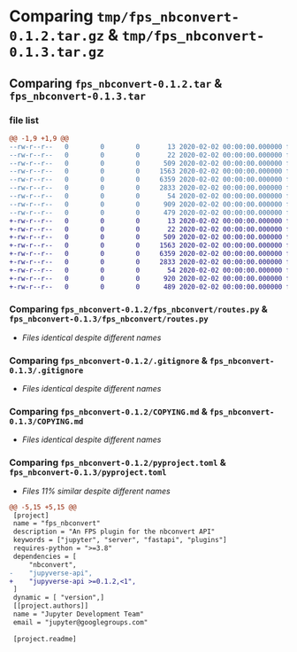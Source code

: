 # Comparing `tmp/fps_nbconvert-0.1.2.tar.gz` & `tmp/fps_nbconvert-0.1.3.tar.gz`

## Comparing `fps_nbconvert-0.1.2.tar` & `fps_nbconvert-0.1.3.tar`

### file list

```diff
@@ -1,9 +1,9 @@
--rw-r--r--   0        0        0       13 2020-02-02 00:00:00.000000 fps_nbconvert-0.1.2/MANIFEST.in
--rw-r--r--   0        0        0       22 2020-02-02 00:00:00.000000 fps_nbconvert-0.1.2/fps_nbconvert/__init__.py
--rw-r--r--   0        0        0      509 2020-02-02 00:00:00.000000 fps_nbconvert-0.1.2/fps_nbconvert/main.py
--rw-r--r--   0        0        0     1563 2020-02-02 00:00:00.000000 fps_nbconvert-0.1.2/fps_nbconvert/routes.py
--rw-r--r--   0        0        0     6359 2020-02-02 00:00:00.000000 fps_nbconvert-0.1.2/.gitignore
--rw-r--r--   0        0        0     2833 2020-02-02 00:00:00.000000 fps_nbconvert-0.1.2/COPYING.md
--rw-r--r--   0        0        0       54 2020-02-02 00:00:00.000000 fps_nbconvert-0.1.2/README.md
--rw-r--r--   0        0        0      909 2020-02-02 00:00:00.000000 fps_nbconvert-0.1.2/pyproject.toml
--rw-r--r--   0        0        0      479 2020-02-02 00:00:00.000000 fps_nbconvert-0.1.2/PKG-INFO
+-rw-r--r--   0        0        0       13 2020-02-02 00:00:00.000000 fps_nbconvert-0.1.3/MANIFEST.in
+-rw-r--r--   0        0        0       22 2020-02-02 00:00:00.000000 fps_nbconvert-0.1.3/fps_nbconvert/__init__.py
+-rw-r--r--   0        0        0      509 2020-02-02 00:00:00.000000 fps_nbconvert-0.1.3/fps_nbconvert/main.py
+-rw-r--r--   0        0        0     1563 2020-02-02 00:00:00.000000 fps_nbconvert-0.1.3/fps_nbconvert/routes.py
+-rw-r--r--   0        0        0     6359 2020-02-02 00:00:00.000000 fps_nbconvert-0.1.3/.gitignore
+-rw-r--r--   0        0        0     2833 2020-02-02 00:00:00.000000 fps_nbconvert-0.1.3/COPYING.md
+-rw-r--r--   0        0        0       54 2020-02-02 00:00:00.000000 fps_nbconvert-0.1.3/README.md
+-rw-r--r--   0        0        0      920 2020-02-02 00:00:00.000000 fps_nbconvert-0.1.3/pyproject.toml
+-rw-r--r--   0        0        0      489 2020-02-02 00:00:00.000000 fps_nbconvert-0.1.3/PKG-INFO
```

### Comparing `fps_nbconvert-0.1.2/fps_nbconvert/routes.py` & `fps_nbconvert-0.1.3/fps_nbconvert/routes.py`

 * *Files identical despite different names*

### Comparing `fps_nbconvert-0.1.2/.gitignore` & `fps_nbconvert-0.1.3/.gitignore`

 * *Files identical despite different names*

### Comparing `fps_nbconvert-0.1.2/COPYING.md` & `fps_nbconvert-0.1.3/COPYING.md`

 * *Files identical despite different names*

### Comparing `fps_nbconvert-0.1.2/pyproject.toml` & `fps_nbconvert-0.1.3/pyproject.toml`

 * *Files 11% similar despite different names*

```diff
@@ -5,15 +5,15 @@
 [project]
 name = "fps_nbconvert"
 description = "An FPS plugin for the nbconvert API"
 keywords = ["jupyter", "server", "fastapi", "plugins"]
 requires-python = ">=3.8"
 dependencies = [
     "nbconvert",
-    "jupyverse-api",
+    "jupyverse-api >=0.1.2,<1",
 ]
 dynamic = [ "version",]
 [[project.authors]]
 name = "Jupyter Development Team"
 email = "jupyter@googlegroups.com"
 
 [project.readme]
```

